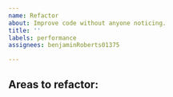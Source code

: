 ```yaml
---
name: Refactor
about: Improve code without anyone noticing.
title: ''
labels: performance
assignees: benjaminRoberts01375

---
```


**Areas to refactor:**
- 
